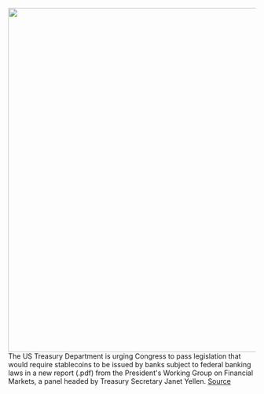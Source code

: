 <img src='https://cdn.vox-cdn.com/thumbor/tXWDHS3xIuz2fRWZ3wMSHI9_RWQ=/0x0:3000x2000/1200x800/filters:focal(1260x760:1740x1240)/cdn.vox-cdn.com/uploads/chorus_image/image/70076241/acastro_170726_1777_0008.0.jpg' width='700px' /><br/>
The US Treasury Department is urging Congress to pass legislation that would require stablecoins to be issued by banks subject to federal banking laws in a new report (.pdf) from the President's Working Group on Financial Markets, a panel headed by Treasury Secretary Janet Yellen.
<a href='https://www.theverge.com/2021/11/1/22757899/us-treasury-stablecoins-regulated-banks-cryptocurrency-yellen-congress'> Source <a/>